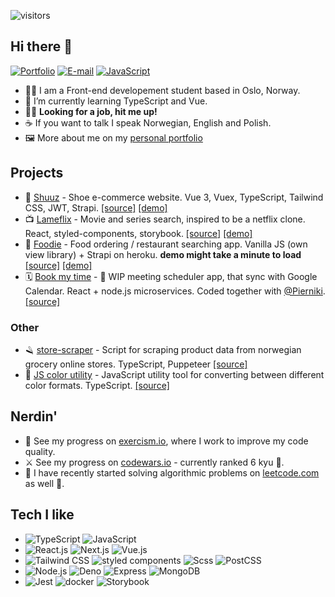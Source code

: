 ![visitors](https://visitor-badge.laobi.icu/badge?page_id=bartektelec.bartektelec-readme)

## Hi there 👋

[![Portfolio](https://img.shields.io/badge/-Website-4285F4?style=flat&logo=google-chrome&logoColor=white)][URLportfolio]
[![E-mail](https://img.shields.io/badge/-E--mail-D14836?style=flat&logo=gmail&logoColor=white)][URLEmail]
[![JavaScript](https://img.shields.io/badge/-LinkedIn-0077B5?style=flat&logo=linkedin&logoColor=white)][URLlinkedin]

- 👨‍🎓 I am a Front-end developement student based in Oslo, Norway.
- 🌱 I’m currently learning TypeScript and Vue.
- 💁‍♂️ **Looking for a job, hit me up!**
- ☕ If you want to talk I speak Norwegian, English and Polish.
- 🖼 More about me on my [personal portfolio](https://btelec.no/)


## Projects
- 👟 [Shuuz](https://github.com/bartektelec/shuuz-client) - Shoe e-commerce website. Vue 3, Vuex, TypeScript, Tailwind CSS, JWT, Strapi. [[source]](https://github.com/bartektelec/shuuz-client) [[demo]](https://bartektelec.github.io/shuuz-client/)
- 📺 [Lameflix](https://github.com/bartektelec/react-netflix-clone) - Movie and series search, inspired to be a netflix clone. React, styled-components, storybook. [[source]](https://github.com/bartektelec/react-netflix-clone) [[demo]](https://bartektelec.github.io/react-netflix-clone/)
- 🍔 [Foodie](https://github.com/bartektelec/foodie-app) - Food ordering / restaurant searching app. Vanilla JS (own view library) + Strapi on heroku. **demo might take a minute to load** [[source]](https://github.com/bartektelec/foodie-app) [[demo]](https://bartektelec.github.io/foodie-app/index.html)
- 🗓 [Book my time](https://github.com/bartektelec/book-my-time) - 🚧 WIP meeting scheduler app, that sync with Google Calendar. React + node.js microservices. Coded together with [@Pierniki](https://github.com/Pierniki/). [[source]](https://github.com/bartektelec/book-my-time)

### Other
- 🪒 [store-scraper](https://github.com/bartektelec/store-scraper) - Script for scraping product data from norwegian grocery online stores. TypeScript, Puppeteer [[source]](https://github.com/bartektelec/store-scraper)
- 🎨 [JS color utility](https://github.com/bartektelec/color-utility) - JavaScript utility tool for converting between different color formats. TypeScript. [[source]](https://github.com/bartektelec/color-utility)

## Nerdin'
- 🚀 See my progress on [exercism.io](https://exercism.io/profiles/bartektelec), where I work to improve my code quality.
- ⚔ See my progress on [codewars.io](https://www.codewars.com/users/bartektelec) - currently ranked 6 kyu 🥋.
- 📝 I have recently started solving algorithmic problems on [leetcode.com](https://leetcode.com/bartektelec/) as well 🧠.

## Tech I like 

- ![TypeScript](https://img.shields.io/badge/-TypeScript-3178C6?style=flat&logo=typescript&logoColor=white) ![JavaScript](https://img.shields.io/badge/-JavaScript-F7DF1E?style=flat&logo=javascript&logoColor=black)
- ![React.js](https://img.shields.io/badge/-React.js-0088CC?style=flat&logo=react&logoColor=white) ![Next.js](https://img.shields.io/badge/-Next.js-black?style=flat&logo=next.js&logoColor=white) ![Vue.js](https://img.shields.io/badge/-Vue-4FC08D?style=flat&logo=vue.js&logoColor=white)
- ![Tailwind CSS](https://img.shields.io/badge/-Tailwind-38B2AC?style=flat&logo=tailwind-css&logoColor=white) ![styled components](https://img.shields.io/badge/-Styled--components-DB7093?style=flat&logo=styled-components&logoColor=white) ![Scss](https://img.shields.io/badge/-Sass-CC6699?style=flat&logo=sass&logoColor=white) ![PostCSS](https://img.shields.io/badge/-PostCSS-DD3A0A?style=flat&logo=postcss&logoColor=white)
- ![Node.js](https://img.shields.io/badge/-Node.js-339933?style=flat&logo=node.js&logoColor=white) ![Deno](https://img.shields.io/badge/-Deno-black?style=flat&logo=deno) ![Express](https://img.shields.io/badge/-Express-black?style=flat&logo=express&logoColor=white) ![MongoDB](https://img.shields.io/badge/-MongoDB-47A248?style=flat&logo=mongodb&logoColor=white)
- ![Jest](https://img.shields.io/badge/-Jest-C21325?style=flat&logo=jest&logoColor=white) ![docker](https://img.shields.io/badge/-Docker-2496ED?style=flat&logo=docker&logoColor=white) ![Storybook](https://img.shields.io/badge/-Storybook-FF4785?style=flat&logo=storybook&logoColor=white)


[URLemail]:mailto:bartektelec@gmail.com
[URLportfolio]:https://www.btelec.no/
[URLlinkedin]:https://www.linkedin.com/in/bart-telec

